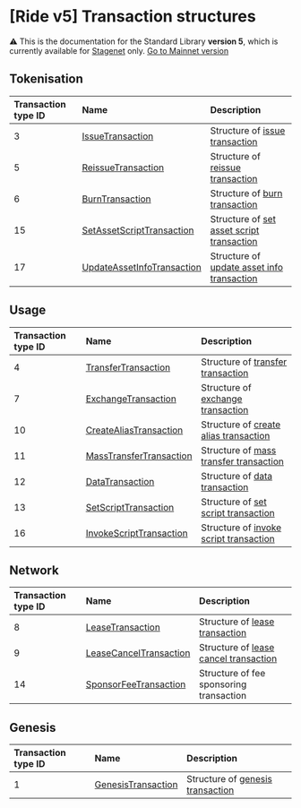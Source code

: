 # [Ride v5] Transaction structures

:warning: This is the documentation for the Standard Library **version 5**, which is currently available for [Stagenet](/en/blockchain/blockchain-network/) only. [Go to Mainnet version](/en/ride/structures/transaction-structures/)

## Tokenisation

| Transaction type ID | Name | Description |
| :--- | :--- | :--- |
| 3 | [IssueTransaction](/en/ride/v5/structures/transaction-structures/issue-transaction) | Structure of [issue transaction](/en/blockchain/transaction-type/issue-transaction) |
| 5 | [ReissueTransaction](/en/ride/v5/structures/transaction-structures/reissue-transaction) | Structure of [reissue transaction](/en/blockchain/transaction-type/reissue-transaction) |
| 6 | [BurnTransaction](/en/ride/v5/structures/transaction-structures/burn-transaction) | Structure of [burn transaction](/en/blockchain/transaction-type/burn-transaction) |
| 15 | [SetAssetScriptTransaction](/en/ride/v5/structures/transaction-structures/set-asset-script-transaction) | Structure of [set asset script transaction](/en/blockchain/transaction-type/set-asset-script-transaction) |
| 17 | [UpdateAssetInfoTransaction](/en/ride/v5/structures/transaction-structures/update-asset-info-transaction) | Structure of [update asset info transaction](/en/blockchain/transaction-type/update-asset-info-transaction) |

## Usage

| Transaction type ID | Name | Description |
| :--- | :--- | :--- |
| 4 | [TransferTransaction](/en/ride/v5/structures/transaction-structures/transfer-transaction) | Structure of [transfer transaction](/en/blockchain/transaction-type/transfer-transaction) |
| 7 | [ExchangeTransaction](/en/ride/v5/structures/transaction-structures/exchange-transaction) | Structure of [exchange transaction](/en/blockchain/transaction-type/exchange-transaction) |
| 10 | [CreateAliasTransaction](/en/ride/v5/structures/transaction-structures/create-alias-transaction) | Structure of [create alias transaction](/en/blockchain/transaction-type/create-alias-transaction) |
| 11 | [MassTransferTransaction](/en/ride/v5/structures/transaction-structures/mass-transfer-transaction) | Structure of [mass transfer transaction](/en/blockchain/transaction-type/mass-transfer-transaction) |
| 12 | [DataTransaction](/en/ride/v5/structures/transaction-structures/data-transaction) | Structure of [data transaction](/en/blockchain/transaction-type/data-transaction) |
| 13 | [SetScriptTransaction](/en/ride/v5/structures/transaction-structures/set-script-transaction) | Structure of [set script transaction](/en/blockchain/transaction-type/set-script-transaction) |
| 16 | [InvokeScriptTransaction](/en/ride/v5/structures/transaction-structures/invoke-script-transaction) | Structure of [invoke script transaction](/en/blockchain/transaction-type/invoke-script-transaction) |

## Network

| Transaction type ID | Name | Description |
| :--- | :--- | :--- |
| 8 | [LeaseTransaction](/en/ride/v5/structures/transaction-structures/lease-transaction) | Structure of [lease transaction](/en/blockchain/transaction-type/lease-transaction) |
| 9 | [LeaseCancelTransaction](/en/ride/v5/structures/transaction-structures/lease-cancel-transaction) | Structure of [lease cancel transaction](/en/blockchain/transaction-type/lease-cancel-transaction) |
| 14 | [SponsorFeeTransaction](/en/ride/v5/structures/transaction-structures/sponsor-fee-transaction) | Structure of fee sponsoring transaction |

## Genesis

| Transaction type ID | Name | Description |
| :--- | :--- | :--- |
| 1 | [GenesisTransaction](/en/ride/v5/structures/transaction-structures/genesis-transaction) | Structure of [genesis transaction](/en/blockchain/transaction-type/genesis-transaction) |
